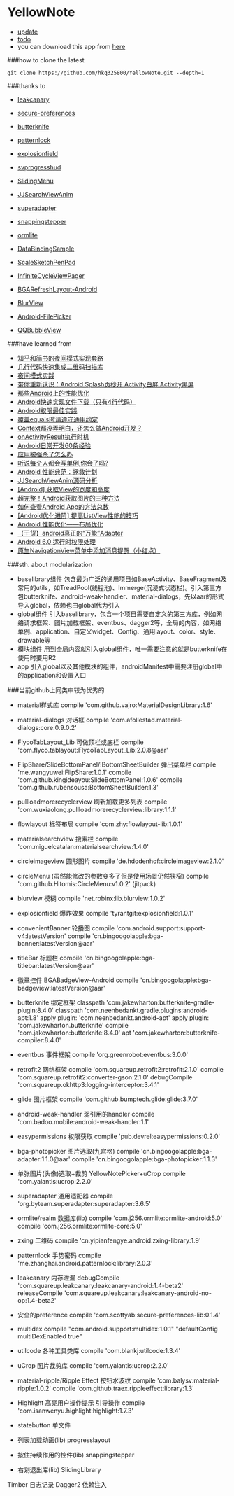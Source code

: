 # YellowNote 
- [update](https://github.com/hkq325800/YellowNote/blob/master/doc/update.md)
- [todo](https://github.com/hkq325800/YellowNote/blob/master/doc/todo.md)
- you can download this app from [here](http://android.app.qq.com/myapp/detail.htm?apkName=com.kerchin.yellownote)

###how to clone the latest
```
git clone https://github.com/hkq325800/YellowNote.git --depth=1
```

###thanks to
- [leakcanary](https://github.com/square/leakcanary)
- [secure-preferences](https://github.com/scottyab/secure-preferences)
- [butterknife](https://github.com/JakeWharton/butterknife)
- [patternlock](https://github.com/DreaminginCodeZH/PatternLock)
- [explosionfield](https://github.com/tyrantgit/ExplosionField)
- [svprogresshud](https://github.com/saiwu-bigkoo/Android-SVProgressHUD)
- [SlidingMenu](https://github.com/jfeinstein10/SlidingMenu)
- [JJSearchViewAnim](https://github.com/android-cjj/JJSearchViewAnim)
- [superadapter](https://github.com/byteam/SuperAdapter)
- [snappingstepper](https://github.com/saiwu-bigkoo/Android-SnappingStepper)
- [ormlite](https://github.com/j256/ormlite-android)

- [DataBindingSample](https://github.com/hkq325800/DataBindingSample)
- [ScaleSketchPenPad](https://github.com/hkq325800/ScaleSketchPenPad)
- [InfiniteCycleViewPager](https://github.com/DevLight-Mobile-Agency/InfiniteCycleViewPager)
- [BGARefreshLayout-Android](https://github.com/bingoogolapple/BGARefreshLayout-Android)
- [BlurView](https://github.com/robinxdroid/BlurView)
- [Android-FilePicker](https://github.com/DroidNinja/Android-FilePicker)
- [QQBubbleView](https://github.com/Yasic/QQBubbleView)

###have learned from
- [知乎和简书的夜间模式实现套路](http://www.jianshu.com/p/3b55e84742e5)
- [几行代码快速集成二维码扫描库](http://mp.weixin.qq.com/s?__biz=MzAxMTI4MTkwNQ==&mid=2650820785&idx=1&sn=a5880c110f79bae07f85d2f7e5c13d7e&scene=0)
- [夜间模式实践](http://mp.weixin.qq.com/s?__biz=MzAxMTI4MTkwNQ==&mid=2650820727&idx=1&sn=6254bf8971d3a576a424afda2671beed&scene=0)
- [带你重新认识：Android Splash页秒开 Activity白屏 Activity黑屏](http://blog.csdn.net/yanzhenjie1003/article/details/52201896)
- [那些Android上的性能优化](http://www.jianshu.com/p/762f7cca7539)
- [Android快速实现文件下载（只有4行代码）](http://www.jianshu.com/p/46fd1c253701)
- [Android权限最佳实践](http://www.jianshu.com/p/3e16bda04852)
- [覆盖equals时请遵守通用约定](http://www.jianshu.com/p/a986e25ae616)
- [Context都没弄明白，还怎么做Android开发？](http://www.jianshu.com/p/94e0f9ab3f1d)
- [onActivityResult执行时机](http://www.jianshu.com/p/780c9d85f8d9)
- [Android日常开发60条经验](http://www.jianshu.com/p/e9cc6d3ef10b)
- [应用被强杀了怎么办](http://www.jianshu.com/p/bce1164b83d8)
- [听说每个人都会写单例,你会了吗?](http://www.jianshu.com/p/eebcb81b1394)
- [Android 性能典范：拯救计划](http://www.jianshu.com/p/efcb36b7ce48)
- [JJSearchViewAnim源码分析](http://www.jianshu.com/p/a48f4e6cf036)
- [[Android] 获取View的宽度和高度](http://www.jianshu.com/p/d18f0c96acb8)
- [超完整！Android获取图片的三种方法](http://www.jianshu.com/p/d4793d32a5fb)
- [如何查看Android App的方法总数](http://www.jianshu.com/p/b3677647d90e)
- [[Android优化进阶] 提高ListView性能的技巧](http://www.jianshu.com/p/3e22d53286ca)
- [Android 性能优化——布局优化](http://www.jianshu.com/p/d3a06b573ee5)
- [【干货】android真正的“万能”Adapter](http://www.jianshu.com/p/d6a76fd3ea5b)
- [Android 6.0 运行时权限处理](http://www.jianshu.com/p/b4a8b3d4f587)
- [原生NavigationView菜单中添加消息提醒（小红点）](http://www.jianshu.com/p/90eb9d06480d)

###sth. about modularization
- baselibrary组件 包含最为广泛的通用项目如BaseActivity、BaseFragment及常用的utils，如TreadPool(线程池)、Immerge(沉浸式状态栏)。引入第三方包butterknife、android-weak-handler、material-dialogs，先以aar的形式导入global，依赖也由global代为引入
- global组件 引入baselibrary，包含一个项目需要自定义的第三方库，例如网络请求框架、图片加载框架、eventbus、dagger2等，全局的内容，如网络单例、application、自定义widget、Config、通用layout、color、style、drawable等
- 模块组件 用到全局内容就引入global组件，唯一需要注意的就是butterknife在使用时要用R2
- app 引入global以及其他模块的组件，androidManifest中需要注册global中的application和设置入口

###当前github上同类中较为优秀的
- material样式库 
compile 'com.github.vajro:MaterialDesignLibrary:1.6'
- material-dialogs 对话框
compile 'com.afollestad.material-dialogs:core:0.9.0.2'
- FlycoTabLayout_Lib 可做顶栏或底栏
compile 'com.flyco.tablayout:FlycoTabLayout_Lib:2.0.8@aar'
- FlipShare/SlideBottomPanel/!BottomSheetBuilder 弹出菜单栏 
compile 'me.wangyuwei:FlipShare:1.0.1'
compile 'com.github.kingideayou:SlideBottomPanel:1.0.6'
compile 'com.github.rubensousa:BottomSheetBuilder:1.3'
- pullloadmorerecyclerview 刷新加载更多列表
compile 'com.wuxiaolong.pullloadmorerecyclerview:library:1.1.1'
- flowlayout 标签布局
compile 'com.zhy:flowlayout-lib:1.0.1'
- materialsearchview 搜索栏
compile 'com.miguelcatalan:materialsearchview:1.4.0'
- circleimageview 圆形图片
compile 'de.hdodenhof:circleimageview:2.1.0'
- circleMenu (虽然能修改的参数变多了但是使用场景仍然狭窄)
compile 'com.github.Hitomis:CircleMenu:v1.0.2' (jitpack)
- blurview 模糊
compile 'net.robinx:lib.blurview:1.0.2'
- explosionfield 爆炸效果
compile 'tyrantgit:explosionfield:1.0.1'
- convenientBanner 轮播图
compile 'com.android.support:support-v4:latestVersion'
    compile 'cn.bingoogolapple:bga-banner:latestVersion@aar'
- titleBar 标题栏
compile 'cn.bingoogolapple:bga-titlebar:latestVersion@aar'
- 徽章控件 BGABadgeView-Android
compile 'cn.bingoogolapple:bga-badgeview:latestVersion@aar'

- butterknife 绑定框架
classpath 'com.jakewharton:butterknife-gradle-plugin:8.4.0'
classpath 'com.neenbedankt.gradle.plugins:android-apt:1.8'
apply plugin: 'com.neenbedankt.android-apt'
apply plugin: 'com.jakewharton.butterknife'
compile 'com.jakewharton:butterknife:8.4.0'
apt 'com.jakewharton:butterknife-compiler:8.4.0'
- eventbus 事件框架
compile 'org.greenrobot:eventbus:3.0.0'
- retrofit2 网络框架
compile 'com.squareup.retrofit2:retrofit:2.1.0'
compile 'com.squareup.retrofit2:converter-gson:2.1.0'
debugCompile 'com.squareup.okhttp3:logging-interceptor:3.4.1'
- glide 图片框架
compile 'com.github.bumptech.glide:glide:3.7.0'
- android-weak-handler 弱引用的handler
compile 'com.badoo.mobile:android-weak-handler:1.1'
- easypermissions 权限获取
compile 'pub.devrel:easypermissions:0.2.0'
- bga-photopicker 图片选取(九宫格)
compile 'cn.bingoogolapple:bga-adapter:1.1.0@aar'
compile 'cn.bingoogolapple:bga-photopicker:1.1.3'
- 单张图片(头像)选取+裁剪
YellowNotePicker+uCrop
compile 'com.yalantis:ucrop:2.2.0'
- superadapter 通用适配器
compile 'org.byteam.superadapter:superadapter:3.6.5'
- ormlite/realm 数据库(lib)
compile 'com.j256.ormlite:ormlite-android:5.0'
compile 'com.j256.ormlite:ormlite-core:5.0'
- zxing 二维码
compile 'cn.yipianfengye.android:zxing-library:1.9'
- patternlock 手势密码
compile 'me.zhanghai.android.patternlock:library:2.0.3'
- leakcanary 内存泄漏
debugCompile 'com.squareup.leakcanary:leakcanary-android:1.4-beta2'
releaseCompile 'com.squareup.leakcanary:leakcanary-android-no-op:1.4-beta2'
- 安全的preference
compile 'com.scottyab:secure-preferences-lib:0.1.4'
- multidex
compile "com.android.support:multidex:1.0.1"
"defaultConfig multiDexEnabled true"
- utilcode 各种工具类库
compile 'com.blankj:utilcode:1.3.4'
- uCrop 图片裁剪库
compile 'com.yalantis:ucrop:2.2.0'
- material-ripple/Ripple Effect 按钮水波纹
compile 'com.balysv:material-ripple:1.0.2'
compile 'com.github.traex.rippleeffect:library:1.3'
- Highlight 高亮用户操作提示 引导操作
compile 'com.isanwenyu.highlight:highlight:1.7.3'
- statebutton
单文件

- 列表加载动画(lib)
progresslayout
- 按住持续作用的控件(lib)
snappingstepper
- 右划退出库(lib)
SlidingLibrary

Timber 日志记录
Dagger2 依赖注入
